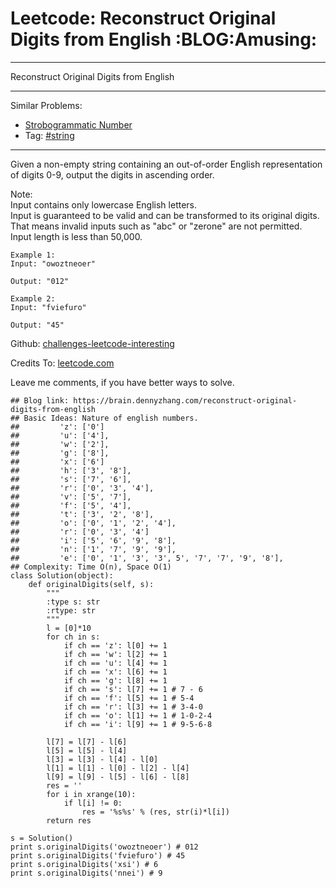 # Leetcode: Reconstruct Original Digits from English     :BLOG:Amusing:


---

Reconstruct Original Digits from English  

---

Similar Problems:  
-   [Strobogrammatic Number](https://brain.dennyzhang.com/strobogrammatic-number)
-   Tag: [#string](https://brain.dennyzhang.com/tag/string)

---

Given a non-empty string containing an out-of-order English representation of digits 0-9, output the digits in ascending order.  

Note:  
Input contains only lowercase English letters.  
Input is guaranteed to be valid and can be transformed to its original digits. That means invalid inputs such as "abc" or "zerone" are not permitted.  
Input length is less than 50,000.  

    Example 1:
    Input: "owoztneoer"
    
    Output: "012"

    Example 2:
    Input: "fviefuro"
    
    Output: "45"

Github: [challenges-leetcode-interesting](https://github.com/DennyZhang/challenges-leetcode-interesting/tree/master/reconstruct-original-digits-from-english)  

Credits To: [leetcode.com](https://leetcode.com/problems/reconstruct-original-digits-from-english/description/)  

Leave me comments, if you have better ways to solve.  

    ## Blog link: https://brain.dennyzhang.com/reconstruct-original-digits-from-english
    ## Basic Ideas: Nature of english numbers.
    ##         'z': ['0']
    ##         'u': ['4'],
    ##         'w': ['2'],
    ##         'g': ['8'],
    ##         'x': ['6']
    ##         'h': ['3', '8'],
    ##         's': ['7', '6'],
    ##         'r': ['0', '3', '4'],
    ##         'v': ['5', '7'],
    ##         'f': ['5', '4'],
    ##         't': ['3', '2', '8'],
    ##         'o': ['0', '1', '2', '4'],
    ##         'r': ['0', '3', '4']
    ##         'i': ['5', '6', '9', '8'],
    ##         'n': ['1', '7', '9', '9'],
    ##         'e': ['0', '1', '3', '3', 5', '7', '7', '9', '8'],
    ## Complexity: Time O(n), Space O(1)
    class Solution(object):
        def originalDigits(self, s):
            """
            :type s: str
            :rtype: str
            """
            l = [0]*10
            for ch in s:
                if ch == 'z': l[0] += 1
                if ch == 'w': l[2] += 1
                if ch == 'u': l[4] += 1
                if ch == 'x': l[6] += 1
                if ch == 'g': l[8] += 1
                if ch == 's': l[7] += 1 # 7 - 6
                if ch == 'f': l[5] += 1 # 5-4
                if ch == 'r': l[3] += 1 # 3-4-0
                if ch == 'o': l[1] += 1 # 1-0-2-4                
                if ch == 'i': l[9] += 1 # 9-5-6-8
    
            l[7] = l[7] - l[6]
            l[5] = l[5] - l[4]
            l[3] = l[3] - l[4] - l[0]
            l[1] = l[1] - l[0] - l[2] - l[4]
            l[9] = l[9] - l[5] - l[6] - l[8]
            res = ''
            for i in xrange(10):
                if l[i] != 0:
                    res = '%s%s' % (res, str(i)*l[i])
            return res
    
    s = Solution()
    print s.originalDigits('owoztneoer') # 012
    print s.originalDigits('fviefuro') # 45
    print s.originalDigits('xsi') # 6
    print s.originalDigits('nnei') # 9